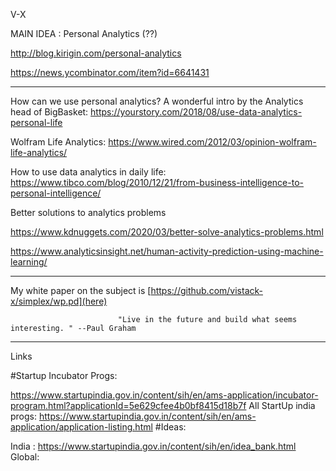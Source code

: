 V-X

MAIN IDEA : Personal Analytics (??)

http://blog.kirigin.com/personal-analytics

https://news.ycombinator.com/item?id=6641431

-----------------------------------------------------


How can we use personal analytics? A wonderful intro by the Analytics head of BigBasket: https://yourstory.com/2018/08/use-data-analytics-personal-life

Wolfram Life Analytics: https://www.wired.com/2012/03/opinion-wolfram-life-analytics/

How to use data analytics in daily life: https://www.tibco.com/blog/2010/12/21/from-business-intelligence-to-personal-intelligence/

Better solutions to analytics problems

https://www.kdnuggets.com/2020/03/better-solve-analytics-problems.html

https://www.analyticsinsight.net/human-activity-prediction-using-machine-learning/

------------------------------------

My white paper on the subject is [https://github.com/vistack-x/simplex/wp.pd](here)

                            "Live in the future and build what seems interesting. " --Paul Graham
                            
--------------------------
Links

#Startup Incubator Progs:

https://www.startupindia.gov.in/content/sih/en/ams-application/incubator-program.html?applicationId=5e629cfee4b0bf8415d18b7f
All StartUp india progs: https://www.startupindia.gov.in/content/sih/en/ams-application/application-listing.html
#Ideas:

India : https://www.startupindia.gov.in/content/sih/en/idea_bank.html
Global:
